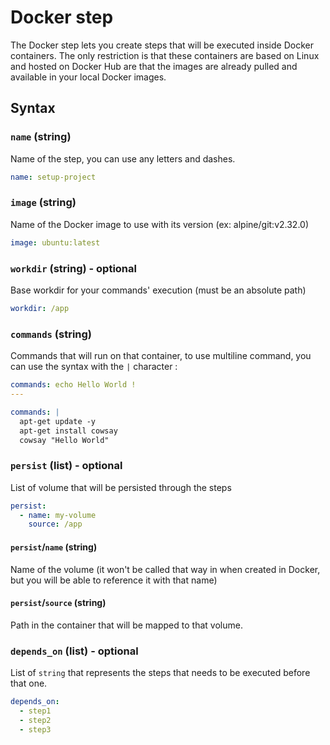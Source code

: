 # Docker step
The Docker step lets you create steps that will be executed inside Docker containers. The only restriction is that these containers are based on Linux and hosted on Docker Hub are that the images are already pulled and available in your local Docker images.

## Syntax

### `name` (string)
Name of the step, you can use any letters and dashes.

```yaml
name: setup-project
```


### `image` (string)
Name of the Docker image to use with its version (ex: alpine/git:v2.32.0)

```yaml
image: ubuntu:latest
```

### `workdir` (string) - optional
Base workdir for your commands' execution (must be an absolute path)

```yaml
workdir: /app
```

### `commands` (string)
Commands that will run on that container, to use multiline command, you can use the syntax with the `|` character :

```yaml
commands: echo Hello World !
---

commands: |
  apt-get update -y
  apt-get install cowsay
  cowsay "Hello World"
```

### `persist` (list) - optional
List of volume that will be persisted through the steps
```yaml
persist:
  - name: my-volume
    source: /app
```

#### `persist`/`name` (string)
Name of the volume (it won't be called that way in when created in Docker, but you will be able to reference it  with that name)

#### `persist`/`source` (string)
Path in the container that will be mapped to that volume.

### `depends_on` (list) - optional
List of `string` that represents the steps that needs to be executed before that one.

```yaml
depends_on:
  - step1
  - step2
  - step3
```

